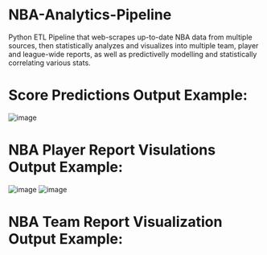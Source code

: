 # NBA-Analytics-Pipeline
Python ETL Pipeline that web-scrapes up-to-date NBA data from multiple sources, then statistically analyzes and visualizes into multiple team, player and league-wide reports, as well as predictivelly modelling and statistically correlating various stats.

# Score Predictions Output Example:

![image](https://user-images.githubusercontent.com/87671757/216217192-9a60c48b-5006-42c2-be8e-5fe71722bbab.png)

# NBA Player Report Visulations Output Example:

![image](https://user-images.githubusercontent.com/87671757/216218031-e24163fd-ed3a-4ca7-86f0-b5485a0cb23e.png)
![image](https://user-images.githubusercontent.com/87671757/216218291-b570e616-12f7-45c3-8600-5004f6c8a62d.png)

# NBA Team Report Visualization Output Example:

